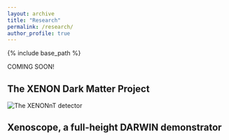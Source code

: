 ```yaml
---
layout: archive
title: "Research"
permalink: /research/
author_profile: true
---
```


{% include base_path %}

COMING SOON!
## The XENON Dark Matter Project

![The XENONnT detector](https://www.physik.uzh.ch/dam/jcr:75e2c0db-1be8-4ced-ab4c-bc9c8f208bb4/XENONnT_figure_small.png)

## Xenoscope, a full-height DARWIN demonstrator

